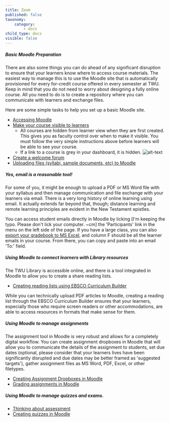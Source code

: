 ```yaml
---
title: Zoom
published: false
taxonomy:
    category:
        - docs
child_type: docs
visible: false
---
```


##### Basic Moodle Preparation
There are also some things you can do ahead of any significant disruption to ensure that your learners know where to access course materials. The easiest way to manage this is to use the Moodle site that is automatically provisioned for every for-credit course offered in every semester at TWU. Keep in mind that you do not need to worry about designing a fully online course. All you need to do is to create a repository where you can communicate with learners and exchange files.

Here are some simple tasks to help you set up a basic Moodle site.

- [Accessing Moodle](https://create.twu.ca/help/moodle/basics/introduction)
- [Make your course visible to learners](https://create.twu.ca/help/moodle/faculty/show-hide)
  - All courses are hidden from learner view when they are first created. This gives you as faculty control over when to make it visible. You must follow the very simple instructions above before learners will be able to see your course.
  - If a link to a course is grey in your dashboard, it is hidden.
![alt-text](visibility.png "Check course visibility")
- [Create a welcome forum](https://create.twu.ca/help/moodle/faculty/activity-or-resource/creating-a-forum)
- [Uploading files (syllabi, sample documents, etc) to Moodle](http://create.twu.ca/help/moodle/faculty/activity-or-resource/adding-resources)

##### Yes, email is a reasonable tool!
For some of you, it might be enough to upload a PDF or MS Word file with your syllabus and then manage communication and file exchange with your learners via email. There is a very long history of online learning using email. It actually extends far beyond that, though; distance learning and remote learning principles are evident in the New Testament epistles.

You can access student emails directly in Moodle by licking [I'm keeping the typo. Please don't lick your computer. ~cm] the 'Participants' link in the menu on the left side of the page. If you have a large class, you can also [export your gradebook to MS Excel](https://create.twu.ca/help/moodle/faculty/grade-book/download-gradebook), and column F should be all the learner emails in your course. From there, you can copy and paste into an email 'To:' field.

##### Using Moodle to connect learners with Library resources
The TWU Library is accessible online, and there is a tool integrated in Moodle to allow you to create a share reading lists.

- [Creating reading lists using EBSCO Curriculum Builder](http://create.twu.ca/help/moodle/faculty/activity-or-resource/ebsco-curriculum-builder)

While you can technically upload PDF articles to Moodle, creating a reading list through the EBSCO Curriculum Builder ensures that your learners, especially those who require screen readers or other accommodations, are able to access resources in formats that make sense for them.

##### Using Moodle to manage assignments

The assignment tool in Moodle is very robust and allows for a completely digital workflow. You can create assignment dropboxes in Moodle that will allow you to communicate the details of the assignment to students, set due dates (optional, please consider that your learners lives have been significantly disrupted and due dates may be better framed as 'suggested targets'), gather assignment files as MS Word, PDF, Excel, or other filetypes.

- [Creating Assignment Dropboxes in Moodle](http://create.twu.ca/help/moodle/faculty/activity-or-resource/creating-an-assignment-dropbox)
- [Grading assignments in Moodle](https://create.twu.ca/help/moodle/faculty/grade-book/grade-assignment)

##### Using Moodle to manage quizzes and exams.

- [Thinking about assessment](https://create.twu.ca/help/online-learning-on-ramp/finishing-well/online-final-exam)
- [Creating quizzes in Moodle](https://create.twu.ca/help/moodle/faculty/quizzes/creating-a-quiz)
